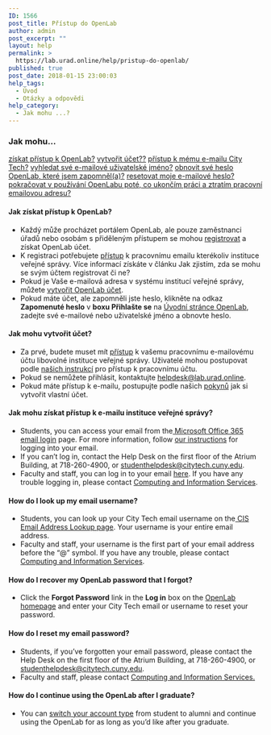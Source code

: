```yaml
---
ID: 1566
post_title: Přístup do OpenLab
author: admin
post_excerpt: ""
layout: help
permalink: >
  https://lab.urad.online/help/pristup-do-openlab/
published: true
post_date: 2018-01-15 23:00:03
help_tags:
  - Úvod
  - Otázky a odpovědi
help_category:
  - Jak mohu ...?
---
```

<h3>Jak mohu…</h3>
<a href="https://lab.urad.online/help/access-the-openlab/#gainaccess">získat přístup k OpenLab?</a>
<a href="https://lab.urad.online/help/access-the-openlab/#createaccount">vytvořit účet??</a>
<a href="https://lab.urad.online/help/access-the-openlab/#email">přístup k mému e-mailu City Tech?</a>
<a href="https://lab.urad.online/help/access-the-openlab/#username">vyhledat své e-mailové uživatelské jméno?</a>
<a href="https://lab.urad.online/help/access-the-openlab/#olpassword">obnovit své heslo OpenLab, které jsem zapomněl(a)?</a>
<a href="https://lab.urad.online/help/access-the-openlab/#emailpassword">resetovat moje e-mailové heslo?</a><a name="gainaccess"></a>
<a href="https://lab.urad.online/help/access-the-openlab/#alumni">pokračovat v používání OpenLabu poté, co ukončím práci a ztratím pracovní emailovou adresu?</a>
<h4>Jak získat přístup k OpenLab?</h4>
<ul>
 	<li>Každý může procházet portálem OpenLab, ale pouze zaměstnanci úřadů nebo osobám s přiděleným přístupem se mohou <a href="https://lab.urad.online/help/registrace-na-openlab/">registrovat</a> a získat OpenLab účet.</li>
 	<li>K registraci potřebujete <a href="https://lab.urad.online/help/accessing-your-city-tech-email-for-students/">přístup</a> k pracovnímu emailu kterékoliv instituce veřejné správy. Více informací získáte v článku Jak zjistím, zda se mohu se svým účtem registrovat či ne? </li>
 	<li>Pokud je Vaše e-mailová adresa v systému institucí veřejné správy, můžete <a href="https://lab.urad.online/help/registrace-na-openlab/">vytvořit OpenLab účet</a>.</li>
   	<li>Pokud máte účet, ale zapomněli jste heslo, klikněte na odkaz <strong>Zapomenuté heslo</strong> v <strong> boxu Přihlašte se</strong> na <a href="https://lab.urad.online/">Úvodní stránce OpenLab</a>, zadejte své e-mailové nebo uživatelské jméno a obnovte heslo.<a name="createaccount"></a></li>
</ul>
<h4>Jak mohu vytvořit účet?</h4>
<ul>
 	<li>Za prvé, budete muset mít <a href="https://lab.urad.online/help/accessing-your-city-tech-email-for-students/">přístup</a> k vašemu pracovnímu e-mailovému účtu libovolné instituce veřejné správy. Uživatelé mohou postupovat podle <a href="https://lab.urad.online/help/accessing-your-city-tech-email-for-students/">našich instrukcí</a> pro přístup k pracovnímu účtu.</li>
 	<li>Pokud se nemůžete přihlásit, kontaktujte <a href="mailto:studenthelpdesk@citytech.cuny.edu">helpdesk@lab.urad.online</a>.
 	</li><li>Pokud máte přístup k e-mailu, postupujte podle našich <a href="https://lab.urad.online/help/registrace-na-openlab/">pokynů</a> jak si vytvořit vlastní účet.<a name="email"></a></li>
</ul>
<h4>Jak mohu získat přístup k e-mailu instituce veřejné správy?</h4>
<ul>
 	<li>Students, you can access your email from the<a href="https://login.microsoftonline.com/login.srf?wa=wsignin1.0&amp;rpsnv=2&amp;ct=1377636614&amp;rver=6.1.6206.0&amp;wp=MBI_KEY&amp;wreply=https:%2F%2Fwww.outlook.com%2Fowa%2F&amp;id=260563&amp;whr=mail.citytech.cuny.edu&amp;CBCXT=out"> Microsoft Office 365 email login</a> page. For more information, follow <a href="https://lab.urad.online/help/accessing-your-city-tech-email-for-students/">our instructions</a> for logging into your email.</li>
 	<li>If you can’t log in, contact the Help Desk on the first floor of the Atrium Building, at 718-260-4900, or <a href="mailto:studenthelpdesk@citytech.cuny.edu">studenthelpdesk@citytech.cuny.edu</a>.</li>
 	<li>Faculty and staff, you can log in to your email <a href="http://email1.citytech.cuny.edu/gw/webacc">here</a>. If you have any trouble logging in, please contact <a href="http://cis.citytech.cuny.edu/index.aspx">Computing and Information Services</a>.</li>
</ul>
<a name="username"></a>
<h4>How do I look up my email username?</h4>
<ul>
 	<li>Students, you can look up your City Tech email username on the<a href="http://cis.citytech.cuny.edu/Student/it_student_findemail.aspx"> CIS Email Address Lookup page</a>. Your username is your entire email address.</li>
 	<li>Faculty and staff, your username is the first part of your email address before the “@” symbol. If you have any trouble, please contact <a href="http://cis.citytech.cuny.edu/index.aspx">Computing and Information Services</a>.</li>
</ul>
<a name="olpassword"></a>
<h4>How do I recover my OpenLab password that I forgot?</h4>
<ul>
 	<li>Click the <strong>Forgot Password</strong> link in the <strong>Log in</strong> box on the <a href="https://lab.urad.online/">OpenLab homepage</a> and enter your City Tech email or username to reset your password.</li>
</ul>
<a name="emailpassword"></a>
<h4>How do I reset my email password?</h4>
<ul>
 	<li>Students, if you’ve forgotten your email password, please contact the Help Desk on the first floor of the Atrium Building, at 718-260-4900, or <a href="mailto:studenthelpdesk@citytech.cuny.edu">studenthelpdesk@citytech.cuny.edu</a>.</li>
 	<li>Faculty and staff, please contact <a href="http://cis.citytech.cuny.edu/index.aspx">Computing and Information Services. </a></li>
</ul>
<a name="alumni"></a>
<h4>How do I continue using the OpenLab after I graduate?</h4>
<ul>
 	<li>You can <a href="https://lab.urad.online/help/changing-your-account-type-for-students-and-alumni/">switch your account type</a> from student to alumni and continue using the OpenLab for as long as you’d like after you graduate.</li>
</ul>